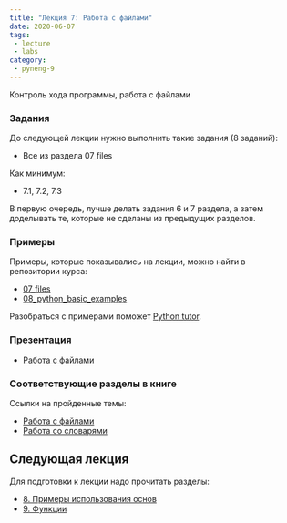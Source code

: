 ```yaml
---
title: "Лекция 7: Работа с файлами"
date: 2020-06-07
tags:
 - lecture
 - labs
category:
 - pyneng-9
---
```


Контроль хода программы, работа с файлами

### Задания

До следующей лекции нужно выполнить такие задания (8 заданий):

* Все из раздела 07_files

Как минимум:

* 7.1, 7.2, 7.3

В первую очередь, лучше делать задания 6 и 7 раздела, а затем доделывать те, которые не сделаны из предыдущих разделов.


### Примеры

Примеры, которые показывались на лекции, можно найти в репозитории курса:

* [07_files](https://github.com/pyneng/pyneng-online-9-may-aug-2020/tree/master/examples/07_files)
* [08_python_basic_examples](https://github.com/pyneng/pyneng-online-9-may-aug-2020/tree/master/examples/08_python_basic_examples)

Разобраться с примерами поможет [Python tutor](http://www.pythontutor.com/).

### Презентация

* [Работа с файлами](https://gitpitch.com/natenka/pyneng-slides/py3-files)


### Соответствующие разделы в книге

Ссылки на пройденные темы:

* [Работа с файлами](https://pyneng.readthedocs.io/ru/latest/book/07_files/index.html)
* [Работа со словарями](https://pyneng.readthedocs.io/ru/latest/book/08_python_basic_examples/working_with_dicts.html)


## Следующая лекция

Для подготовки к лекции надо прочитать разделы:

* [8. Примеры использования основ](https://pyneng.readthedocs.io/ru/latest/book/08_python_basic_examples/index.html)
* [9. Функции](https://pyneng.readthedocs.io/ru/latest/book/09_functions/index.html)

